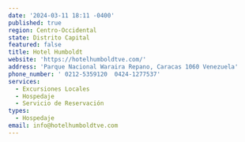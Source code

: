 ```yaml
---
date: '2024-03-11 18:11 -0400'
published: true
region: Centro-Occidental
state: Distrito Capital
featured: false
title: Hotel Humboldt
website: 'https://hotelhumboldtve.com/'
address: 'Parque Nacional Waraira Repano, Caracas 1060 Venezuela'
phone_number: ' 0212-5359120  0424-1277537'
services:
  - Excursiones Locales
  - Hospedaje
  - Servicio de Reservación
types:
  - Hospedaje
email: info@hotelhumboldtve.com
---
```

